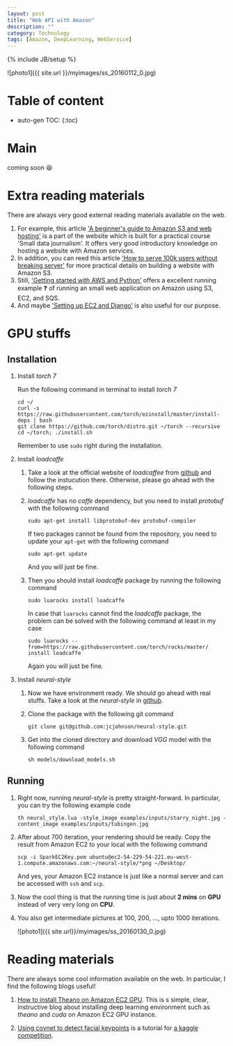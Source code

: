 ```yaml
---
layout: post
title: "Web API with Amazon"
description: ""
category: Technology
tags: [Amazon, DeepLearning, WebService]
---
```

{% include JB/setup %}
<script type="text/javascript"
 src="http://cdn.mathjax.org/mathjax/latest/MathJax.js?config=TeX-AMS-MML_HTMLorMML">
</script>


![photo1]({{ site.url }}/myimages/ss_20160112_0.jpg)



# Table of content
* auto-gen TOC:
{:toc}


# Main

coming soon :laughing:

# Extra reading materials

There are always very good external reading materials available on the web. 

1. For example, this article ['A beginner's guide to Amazon S3 and web hosting'](http://www.smalldatajournalism.com/projects/one-offs/using-amazon-s3/) is a part of the website which is built for a practical course 'Small data journalism'. It offers very good introductory knowledge on hosting a website with Amazon services.
1. In addition, you can reed this article ['How to serve 100k users without breaking server'](http://blogging.alastair.is/how-i-served-100k-users-without-crashing-and-only-spent-0-32/) for more practical details on building a website with Amazon S3.
1. Still, ['Getting started with AWS and Python'](http://aws.amazon.com/articles/Amazon-EC2/3998) offers a excellent running example :question: of running an small web application on Amazon using S3, EC2, and SQS.
1. And maybe ['Setting up EC2 and Django'](http://markhops.blogspot.fi/2012/05/how-to-setting-up-ec2-and-django.html) is also useful for our purpose.











# GPU stuffs



## Installation


1. Install _torch 7_

   Run the following command in terminal to install _torch 7_
   
   ```
   cd ~/
   curl -s https://raw.githubusercontent.com/torch/ezinstall/master/install-deps | bash
   git clone https://github.com/torch/distro.git ~/torch --recursive
   cd ~/torch; ./install.sh
   ```
   
   Remember to use `sudo` right during the installation.
   
   
1. Install _loadcaffe_

   1. Take a look at the official website of _loadcaffee_ from [github](https://github.com/szagoruyko/loadcaffe) and follow the instucution there. Otherwise, please go ahead with the following steps.
   
   1. _loadcaffe_ has no _caffe_ dependency, but you need to install _protobuf_ with the following command

      `sudo apt-get install libprotobuf-dev protobuf-compiler`
	  
	   If two packages cannot be found from the repository, you need to update your `apt-get` with the following command
	   
	   `sudo apt-get update`
	   
	   And you will just be fine.
	  
   1. Then you should install _loadcaffe_ package by running the following command 

      `sudo luarocks install loadcaffe`
	  
	  In case that `luarocks` cannot find the _loadcaffe_ package, the problem can be solved with the following command at least in my case

      `sudo luarocks --from=https://raw.githubusercontent.com/torch/rocks/master/ install loadcaffe`
	  
	  Again you will just be fine.
   
   
1. Install _neural-style_

   1. Now we have environment ready. We should go ahead with real stuffs. Take a look at the _neural-style_ in [github](https://github.com/jcjohnson/neural-style).
   
   1. Clone the package with the following git command 

      `git clone git@github.com:jcjohnson/neural-style.git` 

   1. Get into the cloned directory and download _VGG_ model with the following command

      `sh models/download_models.sh`
 
   
   
## Running


1. Right now, running _neural-style_ is pretty straight-forward. In particular, you can try the following example code

   `th neural_style.lua -style_image examples/inputs/starry_night.jpg -content_image examples/inputs/tubingen.jpg`
   
1. After about 700 iteration, your rendering should be ready. Copy the result from Amazon EC2 to your local with the following command

   `scp -i SparkEC2Key.pem ubuntu@ec2-54-229-54-221.eu-west-1.compute.amazonaws.com:~/neural-style/*png ~/Desktop/`
   
   And yes, your Amazon EC2 instance is just like a normal server and can be accessed with `ssh` and `scp`.
   
1. Now the cool thing is that the running time is just about **2 mins** on **GPU** instead of very very long on **CPU**.

1. You also get intermediate pictures at 100, 200, ..., upto 1000 iterations.

   ![photo1]({{ site.url}}/myimages/ss_20160130_0.jpg)



   
   
   
# Reading materials

There are always some cool information available on the web. In particular, I find the following blogs useful!

1. [How to install Theano on Amazon EC2 GPU](http://markus.com/install-theano-on-aws/). This is s simple, clear, instructive blog about installing deep learning environment such as _theano_ and _cuda_ on Amazon EC2 GPU instance.

1. [Using covnet to detect facial keypoints](http://danielnouri.org/notes/2014/12/17/using-convolutional-neural-nets-to-detect-facial-keypoints-tutorial/) is a tutorial for [a kaggle competition](https://www.kaggle.com/c/facial-keypoints-detection/details/deep-learning-tutorial).





